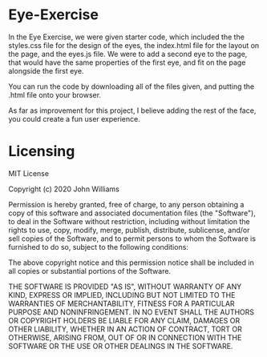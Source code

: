 # Eye-Exercise
In the Eye Exercise, we were given starter code, which included the the styles.css file for the design of the eyes, the index.html file for the layout on the page, and the eyes.js file. We were to add a second eye to the page, that would have the same properties of the first eye, and fit on the page alongside the first eye.

You can run the code by downloading all of the files given, and putting the .html file onto your browser. 

As far as improvement for this project, I believe adding the rest of the face, you could create a fun user experience.

# Licensing
MIT License

Copyright (c) 2020 John Williams

Permission is hereby granted, free of charge, to any person obtaining a copy of this software and associated documentation files (the "Software"), to deal in the Software without restriction, including without limitation the rights to use, copy, modify, merge, publish, distribute, sublicense, and/or sell copies of the Software, and to permit persons to whom the Software is furnished to do so, subject to the following conditions:

The above copyright notice and this permission notice shall be included in all copies or substantial portions of the Software.

THE SOFTWARE IS PROVIDED "AS IS", WITHOUT WARRANTY OF ANY KIND, EXPRESS OR IMPLIED, INCLUDING BUT NOT LIMITED TO THE WARRANTIES OF MERCHANTABILITY, FITNESS FOR A PARTICULAR PURPOSE AND NONINFRINGEMENT. IN NO EVENT SHALL THE AUTHORS OR COPYRIGHT HOLDERS BE LIABLE FOR ANY CLAIM, DAMAGES OR OTHER LIABILITY, WHETHER IN AN ACTION OF CONTRACT, TORT OR OTHERWISE, ARISING FROM, OUT OF OR IN CONNECTION WITH THE SOFTWARE OR THE USE OR OTHER DEALINGS IN THE SOFTWARE.
